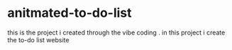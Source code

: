 # anitmated-to-do-list
this is the project i created through the vibe coding . in this project i create the to-do list website
